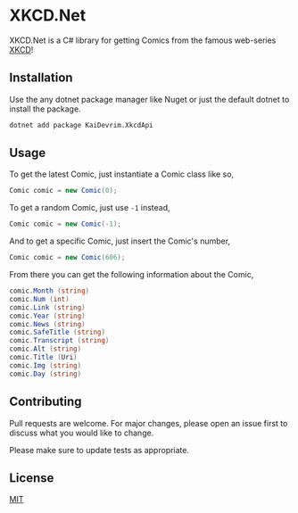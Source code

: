# XKCD.Net

XKCD.Net is a C# library for getting Comics from the famous web-series [XKCD](https://xkcd.com)!

## Installation

Use the any dotnet package manager like Nuget or just the default dotnet to install the package.

```bash
dotnet add package KaiDevrim.XkcdApi
```

## Usage

To get the latest Comic, just instantiate a Comic class like so,

```cs
Comic comic = new Comic(0);
```

To get a random Comic, just use `-1` instead,

```cs
Comic comic = new Comic(-1);
```

And to get a specific Comic, just insert the Comic's number,

```cs
Comic comic = new Comic(606);
```

From there you can get the following information about the Comic,
```cs
comic.Month (string)
comic.Num (int)
comic.Link (string)
comic.Year (string)
comic.News (string)
comic.SafeTitle (string)
comic.Transcript (string)
comic.Alt (string)
comic.Title (Uri)
comic.Img (string)
comic.Day (string)
```

## Contributing

Pull requests are welcome. For major changes, please open an issue first
to discuss what you would like to change.

Please make sure to update tests as appropriate.

## License

[MIT](https://choosealicense.com/licenses/mit/)

